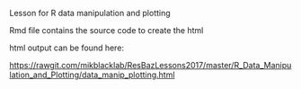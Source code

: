 Lesson for R data manipulation and plotting

Rmd file contains the source code to create the html

html output can be found here:

https://rawgit.com/mikblacklab/ResBazLessons2017/master/R_Data_Manipulation_and_Plotting/data_manip_plotting.html
